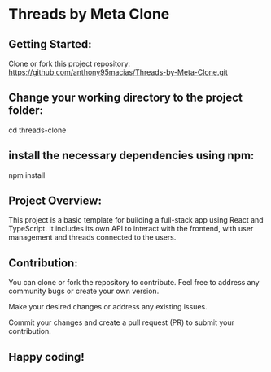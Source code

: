 # Threads by Meta Clone

## Getting Started:

Clone or fork this project repository:
https://github.com/anthony95macias/Threads-by-Meta-Clone.git

## Change your working directory to the project folder:
cd threads-clone

## install the necessary dependencies using npm:
npm install

## Project Overview:

This project is a basic template for building a full-stack app using React and TypeScript. It includes its own API to interact with the frontend, with user management and threads connected to the users.

## Contribution:

You can clone or fork the repository to contribute. Feel free to address any community bugs or create your own version.

Make your desired changes or address any existing issues.

Commit your changes and create a pull request (PR) to submit your contribution.

## Happy coding! 